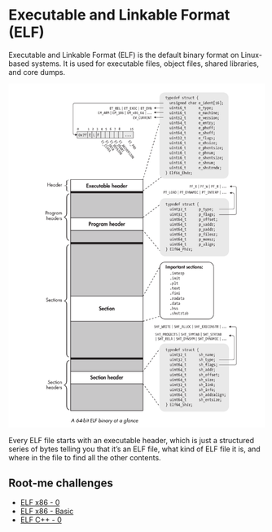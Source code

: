 # Executable and Linkable Format (ELF)

Executable and Linkable Format (ELF) is the default binary format on Linux-based systems. It is used for executable files, object files, shared libraries, and core dumps.

![64 bit ELF](../../_static/images/64-bit-elf.png)

Every ELF file starts with an executable header, which is just a structured series of bytes telling you that it’s an ELF file, what kind of ELF file it is, and where in the file to find all the other contents.

## Root-me challenges

* [ELF x86 - 0](../root-me/elf-x86-0.md)
* [ELF x86 - Basic](../root-me/elf-x86-basic.md)
* [ELF C++ - 0](../root-me/elf-cpp-0.md)

